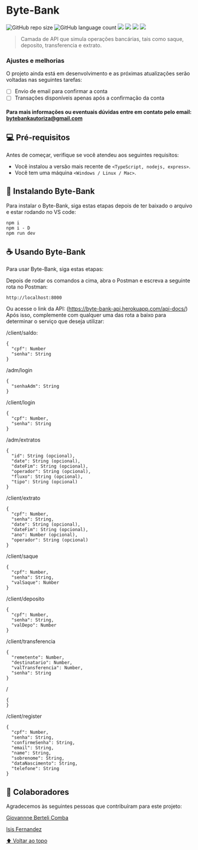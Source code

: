 # Byte-Bank

<!---Esses são exemplos. Veja https://shields.io para outras pessoas ou para personalizar este conjunto de escudos. Você pode querer incluir dependências, status do projeto e informações de licença aqui--->

![GitHub repo size](https://img.shields.io/github/repo-size/IsisFernandez/Byte-Bank?style=for-the-badge)
![GitHub language count](https://img.shields.io/github/languages/count/IsisFernandez/Byte-Bank?style=for-the-badge)
<img src="https://img.shields.io/badge/TypeScript-007ACC?style=for-the-badge&logo=typescript&logoColor=white" />
<img src="https://img.shields.io/badge/Node.js-43853D?style=for-the-badge&logo=node.js&logoColor=white" /> 
<img src="https://img.shields.io/badge/Express.js-404D59?style=for-the-badge" />
<img src="https://img.shields.io/badge/MongoDB-4EA94B?style=for-the-badge&logo=mongodb&logoColor=white" /> 


<!---<img src="exemplo-image.png" alt="exemplo imagem">--->

> Camada de API que simula operações bancárias, tais como saque, deposito, transferencia e extrato.
### Ajustes e melhorias

O projeto ainda está em desenvolvimento e as próximas atualizações serão voltadas nas seguintes tarefas:

- [ ] Envio de email para confirmar a conta
- [ ] Transações disponíveis apenas após a confirmação da conta

#### Para mais informações ou eventuais dúvidas entre em contato pelo email: <strong>bytebankautoriza@gmail.com</strong>


## 💻 Pré-requisitos

Antes de começar, verifique se você atendeu aos seguintes requisitos:
<!---Estes são apenas requisitos de exemplo. Adicionar, duplicar ou remover conforme necessário--->
* Você instalou a versão mais recente de `<TypeScript, nodejs, express>`.
* Você tem uma máquina `<Windows / Linux / Mac>`. 

## 🚀 Instalando Byte-Bank

Para instalar o Byte-Bank, siga estas etapas depois de ter baixado o arquivo e estar rodando no VS code:

<!---Linux e macOS:
```
npm i
npm i -D
npm run dev
```

Windows:--->
```
npm i
npm i - D
npm run dev
```

## ☕ Usando Byte-Bank

Para usar Byte-Bank, siga estas etapas:

Depois de rodar os comandos a cima, abra o Postman e escreva a seguinte rota no Postman:

```
http://localhost:8000
```
Ou acesse o link da API: (https://byte-bank-api.herokuapp.com/api-docs/)
Após isso, complemente com qualquer uma das rota a baixo para determinar o serviço que deseja utilizar:

/client/saldo: 
```
{
  "cpf": Number
  "senha": String
}

```
/adm/login 
``` 
{
  "senhaAdm": String
}
```
/client/login 
``` 
{
  "cpf": Number,
  "senha": String
}
```
/adm/extratos 
```
{
  "id": String (opcional),
  "date": String (opcional),
  "dateFim": String (opcional),
  "operador": String (opcional),
  "fluxo": String (opcional),
  "tipo": String (opcional)
}
```
/client/extrato 
``` 
{
  "cpf": Number,
  "senha": String,
  "date": String (opcional),
  "dateFim": String (opcional),
  "ano": Number (opcional),
  "operador": String (opcional)
}
```
/client/saque 
``` 
{
  "cpf": Number,
  "senha": String,
  "valSaque": Number
}
```
/client/deposito 
``` 
{
  "cpf": Number,
  "senha": String,
  "valDepo": Number
}
```
/client/transferencia 
```
{
  "remetente": Number,
  "destinatario": Number,
  "valTransferencia": Number,
  "senha": String
}
```
/ 
```
{
}
```
/client/register 
```
{
  "cpf": Number,
  "senha": String,
  "confirmeSenha": String,
  "email": String,
  "name": String,
  "sobrenome": String,
  "dataNascimento": String,
  "telefone": String
}
```

<!---Adicione comandos de execução e exemplos que você acha que os usuários acharão úteis. Fornece uma referência de opções para pontos de bônus!--->

<!---## 📫 Contribuindo para <nome_do_projeto>
Se o seu README for longo ou se você tiver algum processo ou etapas específicas que deseja que os contribuidores sigam, considere a criação de um arquivo CONTRIBUTING.md separado
Para contribuir com <nome_do_projeto>, siga estas etapas:

1. Bifurque este repositório.
2. Crie um branch: `git checkout -b <nome_branch>`.
3. Faça suas alterações e confirme-as: `git commit -m '<mensagem_commit>'`
4. Envie para o branch original: `git push origin <nome_do_projeto> / <local>`
5. Crie a solicitação de pull.

Como alternativa, consulte a documentação do GitHub em [como criar uma solicitação pull](https://help.github.com/en/github/collaborating-with-issues-and-pull-requests/creating-a-pull-request).
--->
## 🤝 Colaboradores

Agradecemos às seguintes pessoas que contribuíram para este projeto:

[Giovannne Berteli Comba](https://github.com/hethus) 

[Isis Fernandez](https://github.com/IsisFernandez)


<!---## 😄 Seja um dos contribuidores<br>

Quer fazer parte desse projeto? Clique [AQUI](CONTRIBUTING.md) e leia como contribuir.

## 📝 Licença

Esse projeto está sob licença. Veja o arquivo [LICENÇA](LICENSE.md) para mais detalhes.--->

[⬆ Voltar ao topo](#nome-do-projeto)<br>
